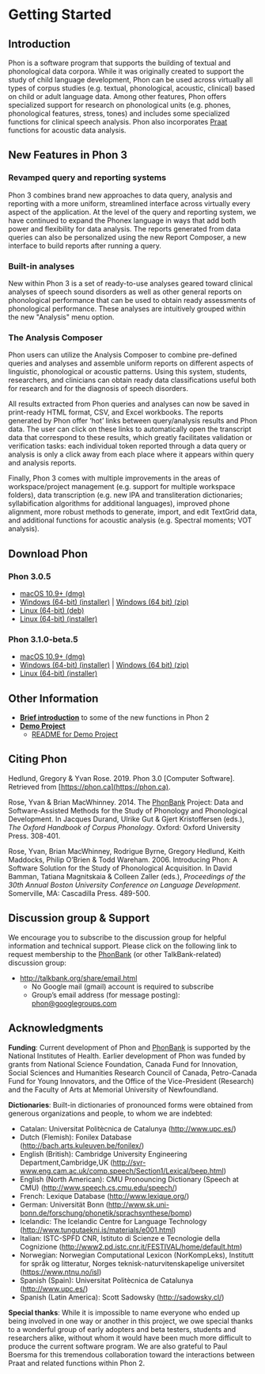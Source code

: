 # Getting Started

## Introduction

Phon is a software program that supports the building of textual and phonological data corpora. While it was originally created to support the study of child language development, Phon can be used across virtually all types of corpus studies (e.g. textual, phonological, acoustic, clinical) based on child or adult language data. Among other features, Phon offers specialized support for research on phonological units (e.g. phones, phonological features, stress, tones) and includes some specialized functions for clinical speech analysis. Phon also incorporates [Praat](http://www.fon.hum.uva.nl/praat/) functions for acoustic data analysis.

## New Features in Phon 3

### Revamped query and reporting systems
Phon 3 combines brand new approaches to data query, analysis and reporting with a more uniform, streamlined interface across virtually every aspect of the application. At the level of the query and reporting system, we have continued to expand the Phonex language in ways that add both power and flexibility for data analysis. The reports generated from data queries can also be personalized using the new Report Composer, a new interface to build reports after running a query. 

### Built-in analyses
New within Phon 3 is a set of ready-to-use analyses geared toward clinical analyses of speech sound disorders as well as other general reports on phonological performance that can be used to obtain ready assessments of phonological performance. These analyses are intuitively grouped within the new "Analysis" menu option. 

### The Analysis Composer
Phon users can utilize the Analysis Composer to combine pre-defined queries and analyses and assemble uniform reports on different aspects of linguistic, phonological or acoustic patterns. Using this system, students, researchers, and clinicians can obtain ready data classifications useful both for research and for the diagnosis of speech disorders.

All results extracted from Phon queries and analyses can now be saved in print-ready HTML format, CSV, and Excel workbooks. The reports generated by Phon offer ‘hot’ links between query/analysis results and Phon data. The user can click on these links to automatically open the transcript data that correspond to these results, which greatly facilitates validation or verification tasks: each individual token reported through a data query or analysis is only a click away from each place where it appears within query and analysis reports.

Finally, Phon 3 comes with multiple improvements in the areas of workspace/project management (e.g. support for multiple workspace folders), data transcription (e.g. new IPA and transliteration dictionaries; syllabification algorithms for additional languages), improved phone alignment, more robust methods to generate, import, and edit TextGrid data, and additional functions for acoustic analysis (e.g. Spectral moments; VOT analysis).

## Download Phon

### Phon 3.0.5

 * [macOS 10.9+ (dmg)](https://github.com/phon-ca/phon/releases/download/3.0.5/Phon_macos_3_0_5.dmg)
 * [Windows (64-bit) (installer)](https://github.com/phon-ca/phon/releases/download/3.0.5/Phon_windows-x64_3_0_5.exe) | [Windows (64 bit) (zip)](https://github.com/phon-ca/phon/releases/download/3.0.5/Phon_windows-x64_3_0_5.zip) 
 * [Linux (64-bit) (deb)](https://github.com/phon-ca/phon/releases/download/3.0.5/Phon_linux_3_0_5.deb)
 * [Linux (64-bit) (installer)](https://github.com/phon-ca/phon/releases/download/3.0.5/Phon_unix_3_0_5.sh)
  
### Phon 3.1.0-beta.5

 * [macOS 10.9+ (dmg)](https://github.com/phon-ca/phon/releases/download/3.1.0-beta.5/Phon_macos_3_1_0-beta_5.dmg)
 * [Windows (64-bit) (installer)](https://github.com/phon-ca/phon/releases/download/3.1.0-beta.5/Phon_windows-x64_3_1_0-beta_5.exe) | [Windows (64 bit) (zip)](https://github.com/phon-ca/phon/releases/download/3.1.0-beta.5/Phon_windows-x64_3_1_0-beta_5.zip) 
 * [Linux (64-bit) (installer)](https://github.com/phon-ca/phon/releases/download/3.1.0-beta.5/Phon_unix_3_1_0-beta_5.sh)
 
## Other Information 

 * __[Brief introduction](https://www.youtube.com/watch?v=-WqNmthlfW0)__ to some of the new functions in Phon 2
 * __[Demo Project](https://github.com/phon-ca/PhonDemoProject/archive/1.zip)__
    - [README for Demo Project](https://github.com/phon-ca/PhonDemoProject)

## Citing Phon

Hedlund, Gregory & Yvan Rose. 2019. Phon 3.0 \[Computer Software\]. Retrieved from ​[https://phon.ca](https://phon.ca).

Rose, Yvan & Brian MacWhinney. 2014. The [PhonBank](http://phonbank.talkbank.org) Project: Data and Software-Assisted Methods for the Study of Phonology and Phonological Development. In Jacques Durand, Ulrike Gut & Gjert Kristoffersen (eds.), 
*The Oxford Handbook of Corpus Phonology*. Oxford: Oxford University Press. 308-401.

Rose, Yvan, Brian MacWhinney, Rodrigue Byrne, Gregory Hedlund, Keith Maddocks, Philip O’Brien & Todd Wareham. 2006. Introducing Phon: A Software Solution for the Study of Phonological Acquisition. In David Bamman, Tatiana Magnitskaia & Colleen Zaller (eds.), 
*Proceedings of the 30th Annual Boston University Conference on Language Development*. Somerville, MA: Cascadilla Press. 489-500.

## Discussion group & Support

We encourage you to subscribe to the discussion group for helpful information and technical support. Please click on the following link to request membership to the [PhonBank](http://phonbank.talkbank.org) (or other TalkBank-related) discussion group: 

 * http://talkbank.org/share/email.html
    * No Google mail (gmail) account is required to subscribe
    * Group’s email address (for message posting): phon@googlegroups.com

## Acknowledgments

__Funding__: Current development of Phon and [PhonBank](http://phonbank.talkbank.org) is supported by the National Institutes of Health. Earlier development of Phon was funded by grants from National Science Foundation, Canada Fund for Innovation, Social Sciences and Humanities Research Council of Canada, Petro-Canada Fund for Young Innovators, and the Office of the Vice-President (Research) and the Faculty of Arts at Memorial University of Newfoundland.

__Dictionaries__: Built-in dictionaries of pronounced forms were obtained from generous organizations and people, to whom we are indebted:

 * Catalan: Universitat Politècnica de Catalunya (http://www.upc.es/)
 * Dutch (Flemish): Fonilex Database (http://bach.arts.kuleuven.be/fonilex/)
 * English (British): Cambridge University Engineering Department,Cambridge,UK (http://svr-www.eng.cam.ac.uk/comp.speech/Section1/Lexical/beep.html)
 * English (North American): CMU Pronouncing Dictionary (Speech at CMU) (http://www.speech.cs.cmu.edu/speech/)
 * French: Lexique Database (http://www.lexique.org/)
 * German: Universität Bonn (http://www.sk.uni-bonn.de/forschung/phonetik/sprachsynthese/bomp)
 * Icelandic: The Icelandic Centre for Language Technology (http://www.tungutaekni.is/materials/e001.html)
 * Italian: ISTC-SPFD CNR, Istituto di Scienze e Tecnologie della Cognizione (http://www2.pd.istc.cnr.it/FESTIVAL/home/default.htm)
 * Norwegian: Norwegian Computational Lexicon (NorKompLeks), Institutt for språk og litteratur, Norges teknisk-naturvitenskapelige universitet (https://www.ntnu.no/isl)
 * Spanish (Spain): Universitat Politècnica de Catalunya (http://www.upc.es/)
 * Spanish (Latin America): Scott Sadowsky (http://sadowsky.cl/)

__Special thanks__: While it is impossible to name everyone who ended up being involved in one way or another in this project, we owe special thanks to a wonderful group of early adopters and beta testers, students and researchers alike, without whom it would have been much more difficult to produce the current software program. We are also grateful to Paul Boersma for this tremendous collaboration toward the interactions between Praat and related functions within  Phon 2.
